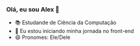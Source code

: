 ### Olá, eu sou Alex 👋

- 📚 Estudande de Ciência da Computação
- 🌱 Eu estou iniciando minha jornada no front-end
- 😄 Pronomes: Ele/Dele
